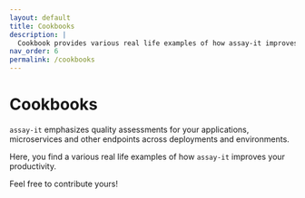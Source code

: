 ```yaml
---
layout: default
title: Cookbooks
description: |
  Cookbook provides various real life examples of how assay-it improves your productivity.
nav_order: 6
permalink: /cookbooks
---
```


# Cookbooks

`assay-it` emphasizes quality assessments for your applications, microservices and other endpoints across deployments and environments.

Here, you find a various real life examples of how `assay-it` improves your productivity.

Feel free to contribute yours!
